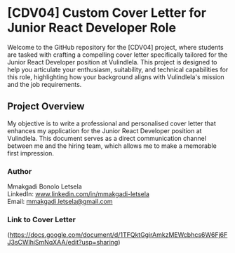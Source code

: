 # [CDV04] Custom Cover Letter for Junior React Developer Role

Welcome to the GitHub repository for the [CDV04] project, where students are tasked with crafting a compelling cover letter specifically tailored for the Junior React Developer position at Vulindlela. This project is designed to help you articulate your enthusiasm, suitability, and technical capabilities for this role, highlighting how your background aligns with Vulindlela's mission and the job requirements.

## Project Overview

My objective is to write a professional and personalised cover letter that enhances my application for the Junior React Developer position at Vulindlela. This document serves as a direct communication channel between me and the hiring team, which allows me to make a memorable first impression.

### Author
Mmakgadi Bonolo Letsela   
LinkedIn: www.linkedin.com/in/mmakgadi-letsela   
Email: mmakgadi.letsela@gmail.com



### Link to Cover Letter
(<https://docs.google.com/document/d/1TFQktGgirAmkzMEWcbhcs6W6Fj6FJ3sCWlhiSmNqXAA/edit?usp=sharing>)


